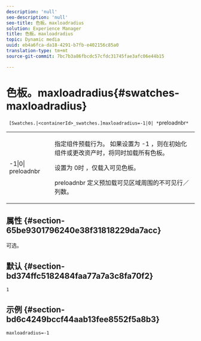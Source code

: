 ```yaml
---
description: 'null'
seo-description: 'null'
seo-title: 色板。maxloadradius
solution: Experience Manager
title: 色板。maxloadradius
topic: Dynamic media
uuid: eb4a6fca-da18-4291-b7fb-e402156c85a0
translation-type: tm+mt
source-git-commit: 7bc7b3a86fbcdc57cfdc31745fae3afc06e44b15

---
```



# 色板。maxloadradius{#swatches-maxloadradius}

` [Swatches.|<containerId>_swatches.]maxloadradius=-1|0| *`preloadnbr`*`

<table id="table_012E1D178BFA4BD9814A7AAD2B4403BB"> 
 <tbody> 
  <tr> 
   <td> <p> <span class="codeph"> -1|0|<span class="varname"> preloadnbr</span></span> </p> </td> 
   <td> <p>指定组件预载行为。 如果设置为 <span class="codeph"> -1</span> ，则在初始化组件或更改资产时，将同时加载所有色板。 </p> <p>设置为 <span class="codeph"> 0时</span> ，仅载入可见色板。 </p> <p><span class="codeph"><span class="varname"> preloadnbr</span></span> 定义预加载可见区域周围的不可见行／列数。 </p> </td> 
  </tr> 
 </tbody> 
</table>

## 属性 {#section-65be9301796240e38f31818229da7acc}

可选。

## 默认 {#section-bd374ffc5182484faa77a7a3c8fa70f2}

`1`

## 示例 {#section-bd6c4249bccf44aab13fee8552f5a8b3}

`maxloadradius=-1`
